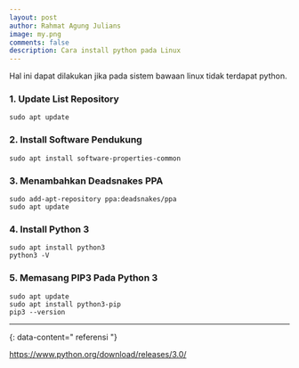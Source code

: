 ```yaml
---
layout: post
author: Rahmat Agung Julians
image: my.png
comments: false
description: Cara install python pada Linux
---
```


Hal ini dapat dilakukan jika pada sistem bawaan linux tidak terdapat python.

### 1. Update List Repository
```
sudo apt update
```

### 2. Install Software Pendukung
```
sudo apt install software-properties-common
```

### 3. Menambahkan Deadsnakes PPA
```
sudo add-apt-repository ppa:deadsnakes/ppa
sudo apt update
```

### 4. Install Python 3
```
sudo apt install python3
python3 -V
```

### 5. Memasang PIP3 Pada Python 3
```
sudo apt update
sudo apt install python3-pip
pip3 --version
```

---
{: data-content=" referensi "}

<a href="https://www.python.org/download/releases/3.0/">https://www.python.org/download/releases/3.0/</a>